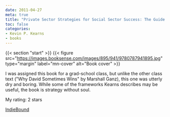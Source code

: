 ```yaml
---
date: 2011-04-27
meta: true
title: "Private Sector Strategies for Social Sector Success: The Guide to Strategy and Planning for Public and Nonprofit Organizations"
toc: false
categories:
- Kevin P. Kearns
- books
---
```


{{< section "start" >}}
{{< figure src="https://images.booksense.com/images/895/941/9780787941895.jpg" type="margin" label="mn-cover" alt="Book cover" >}}

I was assigned this book for a grad-school class, but unlike the other class text ("Why David Sometimes Wins" by Marshall Ganz), this one was utterly dry and boring. While some of the frameworks Kearns describes may be useful, the book is strategy without soul.

My rating: 2 stars  

[IndieBound](https://www.indiebound.org/book/9780787941895)
